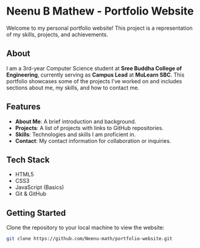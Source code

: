 # Neenu B Mathew - Portfolio Website

Welcome to my personal portfolio website! This project is a representation of my skills, projects, and achievements.

## About
I am a 3rd-year Computer Science student at **Sree Buddha College of Engineering**, currently serving as **Campus Lead** at **MuLearn SBC**. This portfolio showcases some of the projects I’ve worked on and includes sections about me, my skills, and how to contact me.

## Features
- **About Me**: A brief introduction and background.
- **Projects**: A list of projects with links to GitHub repositories.
- **Skills**: Technologies and skills I am proficient in.
- **Contact**: My contact information for collaboration or inquiries.

## Tech Stack
- HTML5
- CSS3
- JavaScript (Basics)
- Git & GitHub

## Getting Started
Clone the repository to your local machine to view the website:

```bash
git clone https://github.com/Neenu-math/portfolio-website.git
